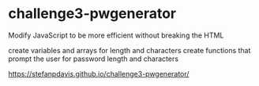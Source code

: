 # challenge3-pwgenerator
Modify JavaScript to be more efficient without breaking the HTML

create variables and arrays for length and characters
create functions that prompt the user for password length and characters

https://stefanpdavis.github.io/challenge3-pwgenerator/